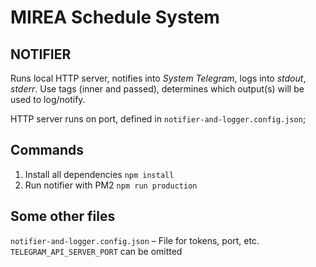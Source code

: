 # MIREA Schedule System

## NOTIFIER

Runs local HTTP server, notifies into *System Telegram*, logs into *stdout*, *stderr*.
Use tags (inner and passed), determines which output(s) will be used to log/notify.
<br>

HTTP server runs on port, defined in `notifier-and-logger.config.json`;

## Commands

1. Install all dependencies `npm install`
2. Run notifier with PM2 `npm run production`


## Some other files
`notifier-and-logger.config.json` – File for tokens, port, etc. `TELEGRAM_API_SERVER_PORT` can be omitted
